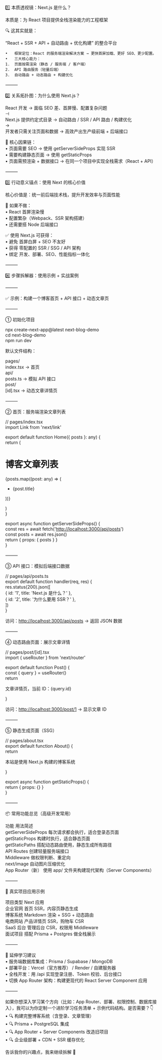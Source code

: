 
1️⃣ 本质透视镜：Next.js 是什么？

本质是：为 React 项目提供全栈渲染能力的工程框架

🔍 这其实就是：

“React + SSR + API + 自动路由 + 优化构建” 的整合平台

```plain
•	框架定位：React 的服务端渲染解决方案 → 更快首屏加载、更好 SEO、更少配置。
•	三大核心能力：
1.	页面按需渲染（静态 / 服务端 / 客户端）
2.	API 路由服务（轻量后端）
3.	自动路由 + 动态路由 + 构建优化
```

⸻

2️⃣ 关系拓扑图：为什么使用 Next.js？

React 开发 → 面临 SEO 差、首屏慢、配置复杂问题  
          ⊣  
   Next.js 提供约定式目录 → 自动路由 / SSR / API 路由 / 构建优化  
          →  
开发者只需关注页面和数据 → 高效产出生产级前端 + 后端接口

🔗 核心因果链：  
    •	页面需要 SEO → 使用 getServerSideProps 实现 SSR  
    •	需要构建静态页面 → 使用 getStaticProps  
    •	页面需预渲染 + 数据接口 → 在同一个项目中实现全栈需求（React + API）

⸻

3️⃣ 行动意义锚点：使用 Next 的核心价值

核心价值是：统一前后端技术栈，提升开发效率与页面性能

📌 如果不做：  
    •	React 首屏渲染慢  
    •	配置繁杂（Webpack、SSR 架构搭建）  
    •	还需要搭 Node 后端接口

✅ 使用 Next.js 可获得：  
    •	避免 首屏白屏 + SEO 不友好  
    •	获得 零配置的 SSR / SSG / API 架构  
    •	绑定 开发、部署、SEO、性能指标一体化

⸻

4️⃣ 步骤拆解器：使用示例 + 实战案例

⸻

✅ 示例：构建一个博客首页 + API 接口 + 动态文章页

⸻

① 初始化项目

npx create-next-app@latest next-blog-demo  
cd next-blog-demo  
npm run dev

默认文件结构：

pages/  
  index.tsx       -> 首页  
  api/  
    posts.ts      -> 模拟 API 接口  
  post/  
    [id].tsx      -> 动态文章详情页



⸻

② 首页：服务端渲染文章列表

// pages/index.tsx  
import Link from 'next/link'

export default function Home({ posts }: any) {  
  return (

# 博客文章列表 
 {posts.map((post: any) => ( 

+ {post.title} 

 ))} 

  )  
}

export async function getServerSideProps() {  
  const res = await fetch('[http://localhost:3000/api/posts](http://localhost:3000/api/posts)')  
  const posts = await res.json()  
  return { props: { posts } }  
}



⸻

③ API 接口：模拟后端接口数据

// pages/api/posts.ts  
export default function handler(req, res) {  
  res.status(200).json([  
    { id: '1', title: 'Next.js 是什么？' },  
    { id: '2', title: '为什么要用 SSR？' },  
  ])  
}

访问：[http://localhost:3000/api/posts](http://localhost:3000/api/posts) → 返回 JSON 数据

⸻

④ 动态路由页面：展示文章详情

// pages/post/[id].tsx  
import { useRouter } from 'next/router'

export default function Post() {  
  const { query } = useRouter()  
  return 

文章详情页，当前 ID：{query.id} 

}

访问：[http://localhost:3000/post/1](http://localhost:3000/post/1) → 显示文章 ID

⸻

⑤ 静态生成页面（SSG）

// pages/about.tsx  
export default function About() {  
  return 

本站是使用 Next.js 构建的博客系统 

}

export async function getStaticProps() {  
  return { props: {} }  
}



⸻

📦 常用功能总览（高级开发常用）

功能	用法简述  
getServerSideProps	每次请求都会执行，适合登录态页面  
getStaticProps	构建时执行，适合静态页面  
getStaticPaths	搭配动态路由使用，静态生成所有路径  
API Routes	创建轻量服务端接口  
Middleware	做权限判断、重定向  
next/image	自动图片压缩优化  
App Router（新）	使用 app/ 文件夹构建现代架构（Server Components）



⸻

🚀 真实项目应用示例

项目类型	Next 应用  
企业官网	首页 SSR，内容页静态生成  
博客系统	Markdown 渲染 + SSG + 动态路由  
电商网站	产品详情页 SSR，购物车 CSR  
SaaS 后台	管理后台 CSR，权限用 Middleware  
面试项目	搭配 Prisma + Postgres 做全栈展示



⸻

🧩 延伸学习建议  
    •	服务端数据库集成：Prisma / Supabase / MongoDB  
    •	部署平台：Vercel（官方推荐） / Render / 自建服务器  
    •	全栈开发：用 /api 实现登录注册、Token 校验、后台接口  
    •	切换 App Router 架构：构建更现代的 React Server Component 应用

⸻

如果你想深入学习某个方向（比如：App Router、部署、权限控制、数据库接入），我可以为你定制一个进阶学习任务清单 + 示例代码结构。是否需要？👇  
    •	🔍 构建完整博客系统（含登录、文章管理）  
    •	🔍 Prisma + PostgreSQL 集成  
    •	🔍 App Router + Server Components 改造旧项目  
    •	🔍 企业级部署 + CDN + SSR 缓存优化

告诉我你的兴趣点，我来继续拆解 🚀


